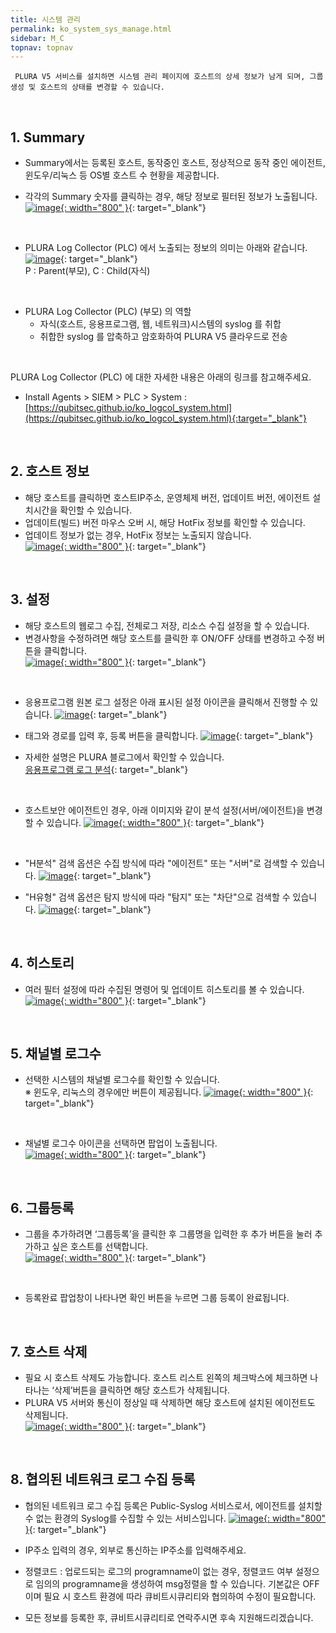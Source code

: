 ```yaml
---
title: 시스템 관리
permalink: ko_system_sys_manage.html
sidebar: M_C
topnav: topnav
---
```


     PLURA V5 서비스를 설치하면 시스템 관리 페이지에 호스트의 상세 정보가 남게 되며, 그룹 생성 및 호스트의 상태를 변경할 수 있습니다.

<br />

## 1. Summary

- Summary에서는 등록된 호스트, 동작중인 호스트, 정상적으로 동작 중인 에이전트, 윈도우/리눅스 등 OS별 호스트 수 현황을 제공합니다.

- 각각의 Summary 숫자를 클릭하는 경우, 해당 정보로 필터된 정보가 노출됩니다.   
[![image](/docs/images/Manual/siem/system/1.png){: width="800" }](/docs/images/Manual/siem/system/1.png){: target="_blank"}

<br />

- PLURA Log Collector (PLC) 에서 노출되는 정보의 의미는 아래와 같습니다.   
[![image](/docs/images/Manual/siem/system/2.png)](/docs/images/Manual/siem/system/2.png){: target="_blank"}   
P : Parent(부모), C : Child(자식)

<br />

- PLURA Log Collector (PLC) (부모) 의 역할
     - 자식(호스트, 응용프로그램, 웹, 네트워크)시스템의 syslog 를 취합
     - 취합한 syslog 를 압축하고 암호화하여 PLURA V5 클라우드로 전송

<br />

PLURA Log Collector (PLC) 에 대한 자세한 내용은 아래의 링크를 참고해주세요.

- Install Agents > SIEM > PLC > System : [https://qubitsec.github.io/ko_logcol_system.html](https://qubitsec.github.io/ko_logcol_system.html){:target="_blank"}

<br />

## 2. 호스트 정보

- 해당 호스트를 클릭하면 호스트IP주소, 운영체제 버전, 업데이트 버전, 에이전트 설치시간을 확인할 수 있습니다.
- 업데이트(빌드) 버전 마우스 오버 시, 해당 HotFix 정보를 확인할 수 있습니다.
- 업데이트 정보가 없는 경우, HotFix 정보는 노출되지 않습니다.   
[![image](/docs/images/Manual/siem/system/010.png){: width="800" }](/docs/images/Manual/siem/system/010.png){: target="_blank"}

<br />

## 3. 설정

- 해당 호스트의 웹로그 수집, 전체로그 저장, 리소스 수집 설정을 할 수 있습니다.
- 변경사항을 수정하려면 해당 호스트를 클릭한 후 ON/OFF 상태를 변경하고 수정 버튼을 클릭합니다.   
[![image](/docs/images/Manual/siem/system/011.png){: width="800" }](/docs/images/Manual/siem/system/011.png){: target="_blank"}

<br />

- 응용프로그램 원본 로그 설정은 아래 표시된 설정 아이콘을 클릭해서 진행할 수 있습니다.
[![image](/docs/images/Manual/siem/system/017.png)](/docs/images/Manual/siem/system/017.png){: target="_blank"}

- 태그와 경로를 입력 후, 등록 버튼을 클릭합니다.
[![image](/docs/images/Manual/siem/system/018.png)](/docs/images/Manual/siem/system/018.png){: target="_blank"}

- 자세한 설명은 PLURA 블로그에서 확인할 수 있습니다.   
[응용프로그램 로그 분석](http://blog.plura.io/?p=17820){: target="_blank"}

<br />

- 호스트보안 에이전트인 경우, 아래 이미지와 같이 분석 설정(서버/에이전트)을 변경할 수 있습니다.
[![image](/docs/images/Manual/siem/system/016.png){: width="800" }](/docs/images/Manual/siem/system/016.png){: target="_blank"}

<br />

- "H분석" 검색 옵션은 수집 방식에 따라 "에이전트" 또는 "서버"로 검색할 수 있습니다.
[![image](/docs/images/Manual/siem/system/019.png)](/docs/images/Manual/siem/system/019.png){: target="_blank"}

- "H유형" 검색 옵션은 탐지 방식에 따라 "탐지" 또는 "차단"으로 검색할 수 있습니다.
[![image](/docs/images/Manual/siem/system/020.png)](/docs/images/Manual/siem/system/020.png){: target="_blank"}

<br />

## 4. 히스토리

- 여러 필터 설정에 따라 수집된 명령어 및 업데이트 히스토리를 볼 수 있습니다.   
[![image](/docs/images/Manual/siem/system/012.png){: width="800" }](/docs/images/Manual/siem/system/012.png){: target="_blank"}

<br />

## 5. 채널별 로그수

- 선택한 시스템의 채널별 로그수를 확인할 수 있습니다.   
※ 윈도우, 리눅스의 경우에만 버튼이 제공됩니다.
[![image](/docs/images/Manual/siem/system/014.png){: width="800" }](/docs/images/Manual/siem/system/014.png){: target="_blank"}

<br />

- 채널별 로그수 아이콘을 선택하면 팝업이 노출됩니다.   
[![image](/docs/images/Manual/siem/system/015.png){: width="800" }](/docs/images/Manual/siem/system/015.png){: target="_blank"}

<br />

## 6. 그룹등록

- 그룹을 추가하려면 ‘그룹등록’을 클릭한 후 그룹명을 입력한 후 추가 버튼을 눌러 추가하고 싶은 호스트를 선택합니다.   
[![image](/docs/images/Manual/siem/system/6.png){: width="800" }](/docs/images/Manual/siem/system/6.png){: target="_blank"}

<br />

- 등록완료 팝업창이 나타나면 확인 버튼을 누르면 그룹 등록이 완료됩니다.

 
<br />

## 7. 호스트 삭제

- 필요 시 호스트 삭제도 가능합니다. 호스트 리스트 왼쪽의 체크박스에 체크하면 나타나는 ‘삭제’버튼을 클릭하면 해당 호스트가 삭제됩니다.
- PLURA V5 서버와 통신이 정상일 때 삭제하면 해당 호스트에 설치된 에이전트도 삭제됩니다.   
[![image](/docs/images/Manual/siem/system/013.png){: width="800" }](/docs/images/Manual/siem/system/013.png){: target="_blank"}

<br />

## 8. 협의된 네트워크 로그 수집 등록

- 협의된 네트워크 로그 수집 등록은 Public-Syslog 서비스로서, 에이전트를 설치할 수 없는 환경의 Syslog를 수집할 수 있는 서비스입니다.
[![image](/docs/images/Manual/siem/system/09.png){: width="800" }](/docs/images/Manual/siem/system/09.png){: target="_blank"}

- IP주소 입력의 경우, 외부로 통신하는 IP주소를 입력해주세요.
- 정렬코드 : 업로드되는 로그의 programname이 없는 경우, 정렬코드 여부 설정으로 임의의 programname을 생성하여 msg정렬을 할 수 있습니다. 기본값은 OFF 이며 필요 시 호스트 환경에 따라 큐비트시큐리티와 협의하여 수정이 필요합니다.
- 모든 정보를 등록한 후, 큐비트시큐리티로 연락주시면 후속 지원해드리겠습니다.
